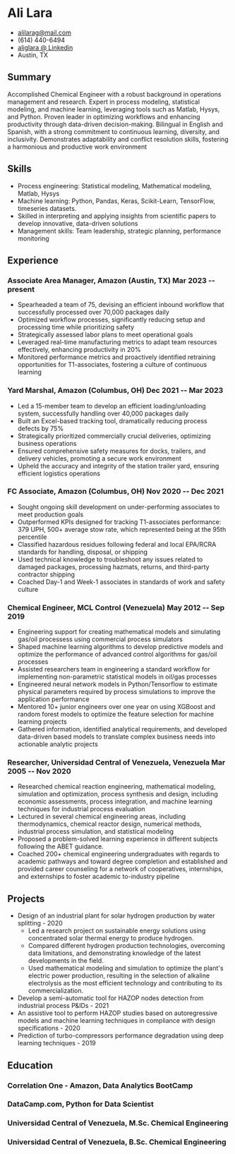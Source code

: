 <!-- The (first) h1 will be used as the <title> of the HTML page -->
# Ali Lara

<!-- The unordered list immediately after the h1 will be formatted on a single
line. It is intended to be used for contact details -->
- <alilarag@mail.com>
- (614) 440-6494
- [aliglara @ Linkedin](https://www.linkedin.com/in/aliglara)
- Austin, TX

## Summary
<!-- The paragraph after the h1 and ul and before the first h2 is optional. It
is intended to be used for a short summary. -->
Accomplished Chemical Engineer with a robust background in operations management and research. Expert in process modeling, statistical modeling, and machine learning, leveraging tools such as Matlab, Hysys, and Python. Proven leader in optimizing workflows and enhancing productivity through data-driven decision-making. Bilingual in English and Spanish, with a strong commitment to continuous learning, diversity, and inclusivity. Demonstrates adaptability and conflict resolution skills, fostering a harmonious and productive work environment

## Skills

- Process engineering: Statistical modeling, Mathematical modeling, Matlab, Hysys
- Machine learning: Python, Pandas, Keras, Scikit-Learn, TensorFlow, timeseries datasets.
- Skilled in interpreting and applying insights from scientific papers to develop innovative, data-driven solutions
- Management skills: Team leadership, strategic planning, performance monitoring

## Experience

<!-- You have to wrap the "left" and "right" half of these headings in spans by
hand -->
### <span>Associate Area Manager, Amazon (Austin, TX)</span> <span>Mar 2023 -- present</span>

- Spearheaded a team of 75, devising an efficient inbound workflow that successfully processed over 70,000 packages daily
- Optimized workflow processes, significantly reducing setup and processing time while prioritizing safety
- Strategically assessed labor plans to meet operational goals
- Leveraged real-time manufacturing metrics to adapt team resources effectively, enhancing productivity in 20%
- Monitored performance metrics and proactively identified retraining opportunities for T1-associates, fostering a culture of continuous learning

### <span>Yard Marshal, Amazon (Columbus, OH)</span> <span>Dec 2021 -- Mar 2023</span>

- Led a 15-member team to develop an efficient loading/unloading system, successfully handling over 40,000 packages daily
- Built an Excel-based tracking tool, dramatically reducing process defects by 75%
- Strategically prioritized commercially crucial deliveries, optimizing business operations
- Ensured comprehensive safety measures for docks, trailers, and delivery vehicles, promoting a secure work environment
- Upheld the accuracy and integrity of the station trailer yard, ensuring efficient logistics operations

### <span>FC Associate, Amazon (Columbus, OH)</span> <span>Nov 2020 -- Dec 2021</span>

- Sought ongoing skill development on under-performing associates to meet production goals
- Outperformed KPIs designed for tracking T1-associates performance: 379 UPH, 500+ average stow rate, which represented being at the 95th percentile
- Classified hazardous residues following federal and local EPA/RCRA standards for handling, disposal, or shipping
- Used technical knowledge to troubleshoot any issues related to damaged packages, processing hazmats, returns, and third-party contractor shipping
- Coached Day-1 and Week-1 associates in standards of work and safety culture

### <span>Chemical Engineer, MCL Control (Venezuela)</span> <span>May 2012 -- Sep 2019</span>

<!-- Global movement of free coding clubs for young people. -->
- Engineering support for creating mathematical models and simulating gas/oil processess using commercial process simulators
- Shaped machine learning algorithms to develop predictive models and optimize the performance of advanced control algorithms for gas/oil processes
- Assisted researchers team in engineering a standard workflow for implementing non-parametric statistical models in oil/gas processes
- Engineered neural network models in Python/Tensorflow to estimate physical parameters required by process simulations to improve the application performance
- Mentored 10+ junior engineers over one year on using XGBoost and random forest models to optimize the feature selection for machine learning projects
- Gathered information, identified analytical requirements, and developed data-driven based models to translate complex business needs into actionable analytic projects

### <span>Researcher, Universidad Central of Venezuela, Venezuela</span> <span>Mar 2005 -- Nov 2020</span>

- Researched chemical reaction engineering, mathematical modeling, simulation and optimization, process synthesis and design, including economic assessments, process integration, and machine learning techniques for industrial process evaluation
- Lectured in several chemical engineering areas, including thermodynamics, chemical reactor design, numerical methods, industrial process simulation, and statistical modeling
- Proposed a problem-solved learning experience in different subjects following the ABET guidance.
- Coached 200+ chemical engineering undergraduates with regards to academic pathways and toward degree completion and established and provided career counseling for a network of cooperatives, internships, and externships to foster academic to-industry pipeline

## Projects

- Design of an industrial plant for solar hydrogen production by water splitting - 2020
  - Led a research project on sustainable energy solutions using concentrated solar thermal energy to produce hydrogen.
  - Compared different hydrogen production technologies, overcoming data limitations, and demonstrating knowledge of the latest developments in the field.
  - Used mathematical modeling and simulation to optimize the plant's electric power production, resulting in the selection of alkaline electrolysis as the most efficient technology and contributing to its commercialization.
- Develop a semi-automatic tool for HAZOP nodes detection from industrial process P&IDs - 2021
- An assistive tool to perform HAZOP studies based on autoregressive models and machine learning techniques in compliance with design specifications - 2020
- Prediction of turbo-compressors performance degradation using deep learning techniques - 2019

## Education

### <span>Correlation One - Amazon, Data Analytics BootCamp</span>

### <span>DataCamp.com, Python for Data Scientist</span>

### <span>Universidad Central of Venezuela, M.Sc. Chemical Engineering</span>

### <span>Universidad Central of Venezuela, B.Sc. Chemical Engineering</span>

<!-- - GPA 4.0
  - DB1101 - Basic SQL
  - CS2011 - Java Introduction -->